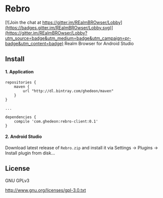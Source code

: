 # Rebro

[![Join the chat at https://gitter.im/REalmBROwser/Lobby](https://badges.gitter.im/REalmBROwser/Lobby.svg)](https://gitter.im/REalmBROwser/Lobby?utm_source=badge&utm_medium=badge&utm_campaign=pr-badge&utm_content=badge)
Realm Browser for Android Studio

## Install
#### 1. Application
```
repositories {
    maven {
        url "http://dl.bintray.com/ghedeon/maven"
    }
}

...

dependencies {
    compile 'com.ghedeon:rebro-client:0.1'
}    
```
#### 2. Android Studio
Download latest release of `Rebro.zip` and install it via
Settings → Plugins → Install plugin from disk…

## License
GNU GPLv3

http://www.gnu.org/licenses/gpl-3.0.txt
